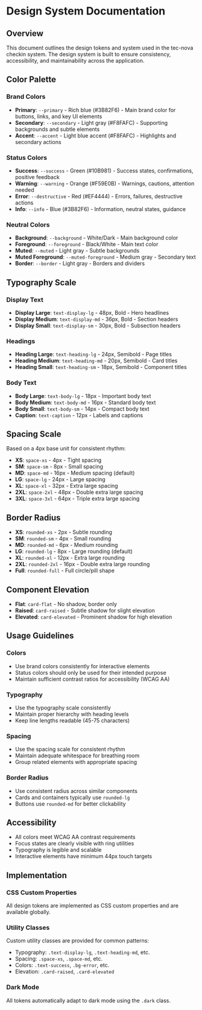 # Design System Documentation

## Overview
This document outlines the design tokens and system used in the tec-nova checkin system. The design system is built to ensure consistency, accessibility, and maintainability across the application.

## Color Palette

### Brand Colors
- **Primary**: `--primary` - Rich blue (#3B82F6) - Main brand color for buttons, links, and key UI elements
- **Secondary**: `--secondary` - Light gray (#F8FAFC) - Supporting backgrounds and subtle elements
- **Accent**: `--accent` - Light blue accent (#F8FAFC) - Highlights and secondary actions

### Status Colors
- **Success**: `--success` - Green (#10B981) - Success states, confirmations, positive feedback
- **Warning**: `--warning` - Orange (#F59E0B) - Warnings, cautions, attention needed
- **Error**: `--destructive` - Red (#EF4444) - Errors, failures, destructive actions
- **Info**: `--info` - Blue (#3B82F6) - Information, neutral states, guidance

### Neutral Colors
- **Background**: `--background` - White/Dark - Main background color
- **Foreground**: `--foreground` - Black/White - Main text color
- **Muted**: `--muted` - Light gray - Subtle backgrounds
- **Muted Foreground**: `--muted-foreground` - Medium gray - Secondary text
- **Border**: `--border` - Light gray - Borders and dividers

## Typography Scale

### Display Text
- **Display Large**: `text-display-lg` - 48px, Bold - Hero headlines
- **Display Medium**: `text-display-md` - 36px, Bold - Section headers
- **Display Small**: `text-display-sm` - 30px, Bold - Subsection headers

### Headings
- **Heading Large**: `text-heading-lg` - 24px, Semibold - Page titles
- **Heading Medium**: `text-heading-md` - 20px, Semibold - Card titles
- **Heading Small**: `text-heading-sm` - 18px, Semibold - Component titles

### Body Text
- **Body Large**: `text-body-lg` - 18px - Important body text
- **Body Medium**: `text-body-md` - 16px - Standard body text
- **Body Small**: `text-body-sm` - 14px - Compact body text
- **Caption**: `text-caption` - 12px - Labels and captions

## Spacing Scale

Based on a 4px base unit for consistent rhythm:
- **XS**: `space-xs` - 4px - Tight spacing
- **SM**: `space-sm` - 8px - Small spacing
- **MD**: `space-md` - 16px - Medium spacing (default)
- **LG**: `space-lg` - 24px - Large spacing
- **XL**: `space-xl` - 32px - Extra large spacing
- **2XL**: `space-2xl` - 48px - Double extra large spacing
- **3XL**: `space-3xl` - 64px - Triple extra large spacing

## Border Radius

- **XS**: `rounded-xs` - 2px - Subtle rounding
- **SM**: `rounded-sm` - 4px - Small rounding
- **MD**: `rounded-md` - 6px - Medium rounding
- **LG**: `rounded-lg` - 8px - Large rounding (default)
- **XL**: `rounded-xl` - 12px - Extra large rounding
- **2XL**: `rounded-2xl` - 16px - Double extra large rounding
- **Full**: `rounded-full` - Full circle/pill shape

## Component Elevation

- **Flat**: `card-flat` - No shadow, border only
- **Raised**: `card-raised` - Subtle shadow for slight elevation
- **Elevated**: `card-elevated` - Prominent shadow for high elevation

## Usage Guidelines

### Colors
- Use brand colors consistently for interactive elements
- Status colors should only be used for their intended purpose
- Maintain sufficient contrast ratios for accessibility (WCAG AA)

### Typography
- Use the typography scale consistently
- Maintain proper hierarchy with heading levels
- Keep line lengths readable (45-75 characters)

### Spacing
- Use the spacing scale for consistent rhythm
- Maintain adequate whitespace for breathing room
- Group related elements with appropriate spacing

### Border Radius
- Use consistent radius across similar components
- Cards and containers typically use `rounded-lg`
- Buttons use `rounded-md` for better clickability

## Accessibility

- All colors meet WCAG AA contrast requirements
- Focus states are clearly visible with ring utilities
- Typography is legible and scalable
- Interactive elements have minimum 44px touch targets

## Implementation

### CSS Custom Properties
All design tokens are implemented as CSS custom properties and are available globally.

### Utility Classes
Custom utility classes are provided for common patterns:
- Typography: `.text-display-lg`, `.text-heading-md`, etc.
- Spacing: `.space-xs`, `.space-md`, etc.
- Colors: `.text-success`, `.bg-error`, etc.
- Elevation: `.card-raised`, `.card-elevated`

### Dark Mode
All tokens automatically adapt to dark mode using the `.dark` class.